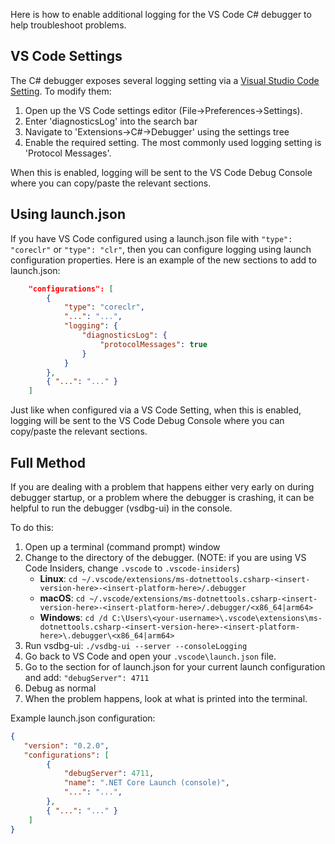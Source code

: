 Here is how to enable additional logging for the VS Code C# debugger to help troubleshoot problems.

## VS Code Settings

The C# debugger exposes several logging setting via a [Visual Studio Code Setting](https://code.visualstudio.com/docs/getstarted/settings). To modify them:
1. Open up the VS Code settings editor (File->Preferences->Settings).
2. Enter 'diagnosticsLog' into the search bar
3. Navigate to 'Extensions->C#->Debugger' using the settings tree
4. Enable the required setting. The most commonly used logging setting is 'Protocol Messages'.

When this is enabled, logging will be sent to the VS Code Debug Console where you can copy/paste the relevant sections.

## Using launch.json
If you have VS Code configured using a launch.json file with `"type": "coreclr"` or `"type": "clr"`, then you can configure logging using launch configuration properties. Here is an example of the new sections to add to launch.json:

```json
    "configurations": [
        {
            "type": "coreclr",
            "...": "...",
            "logging": {
                "diagnosticsLog": {
                    "protocolMessages": true
                }
            }
        },
        { "...": "..." }
    ]
```

Just like when configured via a VS Code Setting, when this is enabled, logging will be sent to the VS Code Debug Console where you can copy/paste the relevant sections.

## Full Method
If you are dealing with a problem that happens either very early on during debugger startup, or a problem where the debugger is crashing, it can be helpful to run the debugger (vsdbg-ui) in the console.

To do this:

1. Open up a terminal (command prompt) window
2. Change to the directory of the debugger. (NOTE: if you are using VS Code Insiders, change `.vscode` to `.vscode-insiders`)
    * **Linux**: `cd ~/.vscode/extensions/ms-dotnettools.csharp-<insert-version-here>-<insert-platform-here>/.debugger`
    * **macOS**: `cd ~/.vscode/extensions/ms-dotnettools.csharp-<insert-version-here>-<insert-platform-here>/.debugger/<x86_64|arm64>`
    * **Windows**: `cd /d C:\Users\<your-username>\.vscode\extensions\ms-dotnettools.csharp-<insert-version-here>-<insert-platform-here>\.debugger\<x86_64|arm64>`
3. Run vsdbg-ui: `./vsdbg-ui --server --consoleLogging`
4. Go back to VS Code and open your `.vscode\launch.json` file.
5. Go to the section for of launch.json for your current launch configuration and add: `"debugServer": 4711`
6. Debug as normal
7. When the problem happens, look at what is printed into the terminal.

Example launch.json configuration:

```json
{
   "version": "0.2.0",
   "configurations": [
        {
            "debugServer": 4711,
            "name": ".NET Core Launch (console)",
            "...": "...",
        },
        { "...": "..." }
    ]
}
```

